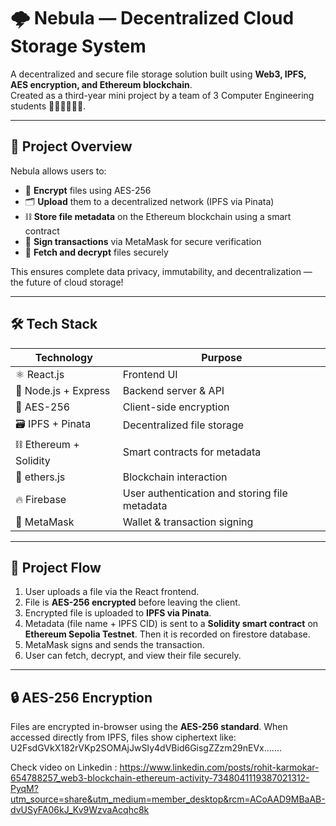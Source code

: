 # 🌩️ Nebula — Decentralized Cloud Storage System

A decentralized and secure file storage solution built using **Web3, IPFS, AES encryption, and Ethereum blockchain**.  
Created as a third-year mini project by a team of 3 Computer Engineering students 👨‍💻👩‍💻👨‍💻.

---

## 🚀 Project Overview

Nebula allows users to:

- 🔐 **Encrypt** files using AES-256
- 🗂️ **Upload** them to a decentralized network (IPFS via Pinata)
- ⛓️ **Store file metadata** on the Ethereum blockchain using a smart contract
- 🦊 **Sign transactions** via MetaMask for secure verification
- 🔁 **Fetch and decrypt** files securely

This ensures complete data privacy, immutability, and decentralization — the future of cloud storage!

---

## 🛠 Tech Stack

| Technology              | Purpose                                          |
|-------------------------|--------------------------------------------------|
| ⚛️ React.js            | Frontend UI                                       |
| 🧠 Node.js + Express   | Backend server & API                              |
| 🔐 AES-256             | Client-side encryption                            |
| 🗃️ IPFS + Pinata       | Decentralized file storage                        |
| ⛓️ Ethereum + Solidity | Smart contracts for metadata                      |
| 🔌 ethers.js           | Blockchain interaction                            |
| 🔥 Firebase            | User authentication and storing file metadata     |
| 🦊 MetaMask            | Wallet & transaction signing                      |

---

## 📸 Project Flow
1. User uploads a file via the React frontend.
2. File is **AES-256 encrypted** before leaving the client.
3. Encrypted file is uploaded to **IPFS via Pinata**.
4. Metadata (file name + IPFS CID) is sent to a **Solidity smart contract** on **Ethereum Sepolia Testnet**. Then it is recorded on firestore database.
5. MetaMask signs and sends the transaction.
6. User can fetch, decrypt, and view their file securely.

---

## 🔒 AES-256 Encryption
Files are encrypted in-browser using the **AES-256 standard**.  When accessed directly from IPFS, files show ciphertext like: U2FsdGVkX182rVKp2SOMAjJwSIy4dVBid6GisgZZzm29nEVx.......

Check video on Linkedin : https://www.linkedin.com/posts/rohit-karmokar-654788257_web3-blockchain-ethereum-activity-7348041119387021312-PyqM?utm_source=share&utm_medium=member_desktop&rcm=ACoAAD9MBaAB-dvUSyFA06kJ_Kv9WzvaAcqhc8k

